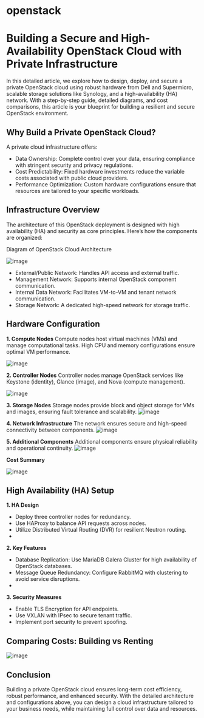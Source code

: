 # openstack
# Building a Secure and High-Availability OpenStack Cloud with Private Infrastructure
In this detailed article, we explore how to design, deploy, and secure a private OpenStack cloud using robust hardware from Dell and Supermicro, scalable storage solutions like Synology, and a high-availability (HA) network. With a step-by-step guide, detailed diagrams, and cost comparisons, this article is your blueprint for building a resilient and secure OpenStack environment.

## Why Build a Private OpenStack Cloud?
A private cloud infrastructure offers:

* Data Ownership: Complete control over your data, ensuring compliance with stringent security and privacy regulations.
* Cost Predictability: Fixed hardware investments reduce the variable costs associated with public cloud providers.
* Performance Optimization: Custom hardware configurations ensure that resources are tailored to your specific workloads.

## Infrastructure Overview
The architecture of this OpenStack deployment is designed with high availability (HA) and security as core principles. Here’s how the components are organized:

Diagram of OpenStack Cloud Architecture

![image](https://github.com/user-attachments/assets/53ec507f-9079-4cf4-b3bc-793d5c4505dc)


* External/Public Network: Handles API access and external traffic.
* Management Network: Supports internal OpenStack component communication.
* Internal Data Network: Facilitates VM-to-VM and tenant network communication.
* Storage Network: A dedicated high-speed network for storage traffic.

## Hardware Configuration
**1. Compute Nodes**
Compute nodes host virtual machines (VMs) and manage computational tasks. High CPU and memory configurations ensure optimal VM performance.

![image](https://github.com/user-attachments/assets/829ab38e-565e-4696-89c0-36676c99a1d5)

**2. Controller Nodes**
Controller nodes manage OpenStack services like Keystone (identity), Glance (image), and Nova (compute management).

![image](https://github.com/user-attachments/assets/f8be54d6-6c31-4360-989c-6afd2e0ab7a8)

**3. Storage Nodes**
Storage nodes provide block and object storage for VMs and images, ensuring fault tolerance and scalability.
![image](https://github.com/user-attachments/assets/384a13ca-4418-47ce-a6f4-6da1d9a2d427)

**4. Network Infrastructure**
The network ensures secure and high-speed connectivity between components.
![image](https://github.com/user-attachments/assets/714059ef-4b1f-423c-affa-0cdfb5413047)

**5. Additional Components**
Additional components ensure physical reliability and operational continuity.
![image](https://github.com/user-attachments/assets/7e290937-f6ac-4cae-8967-4392b78a6b6d)

**Cost Summary**

![image](https://github.com/user-attachments/assets/34b6b863-0c4a-4e26-a492-640693cc5502)

## High Availability (HA) Setup
**1. HA Design**
* Deploy three controller nodes for redundancy.
* Use HAProxy to balance API requests across nodes.
* Utilize Distributed Virtual Routing (DVR) for resilient Neutron routing.
* 
**2. Key Features**
  
* Database Replication: Use MariaDB Galera Cluster for high availability of OpenStack databases.
* Message Queue Redundancy: Configure RabbitMQ with clustering to avoid service disruptions.
* 
**3. Security Measures**
  
* Enable TLS Encryption for API endpoints.
* Use VXLAN with IPsec to secure tenant traffic.
* Implement port security to prevent spoofing.

## Comparing Costs: Building vs Renting
![image](https://github.com/user-attachments/assets/0e8ed4a3-1558-46a3-bf2a-7493ae050b64)

## Conclusion

Building a private OpenStack cloud ensures long-term cost efficiency, robust performance, and enhanced security. With the detailed architecture and configurations above, you can design a cloud infrastructure tailored to your business needs, while maintaining full control over data and resources.



